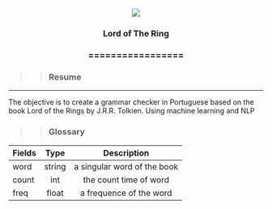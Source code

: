 
<h1 align="center">

<img src="https://img.shields.io/static/v1?label=Lord%20Of%20The%20Ring%20PYTHON%20POR&message=Bates&color=7159c1&style=flat-square&logo=ghost"/>

<h3> <p align="center">Lord of The Ring</p> </h3>

<h3> <p align="center"> ================= </p> </h3>

>> <h3> Resume </h3>
-----
<p> The objective is to create a grammar checker in Portuguese based on the book Lord of the Rings by J.R.R. Tolkien. Using machine learning and NLP </p>



>> <h3> Glossary </h3>

Fields	                                                  | Type  	  |    Description                              |
----------------------------------------------------------|:---------:|:-------------------------------------------:|
word                            						  |string     | a singular word of the book                             |
count                                                     |int        | the count time of word                               |
freq													  |float      | a frequence of the word           |



